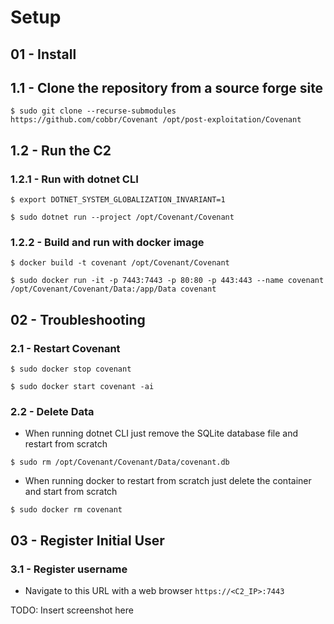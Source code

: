 # Setup

## 01 - Install

## 1.1 - Clone the repository from a source forge site

`$ sudo git clone --recurse-submodules https://github.com/cobbr/Covenant /opt/post-exploitation/Covenant`

## 1.2 - Run the C2

### 1.2.1 - Run with dotnet CLI

```
$ export DOTNET_SYSTEM_GLOBALIZATION_INVARIANT=1

$ sudo dotnet run --project /opt/Covenant/Covenant
```

### 1.2.2 -  Build and run with docker image

```
$ docker build -t covenant /opt/Covenant/Covenant

$ sudo docker run -it -p 7443:7443 -p 80:80 -p 443:443 --name covenant /opt/Covenant/Covenant/Data:/app/Data covenant
```

## 02 - Troubleshooting

### 2.1 - Restart Covenant

```
$ sudo docker stop covenant

$ sudo docker start covenant -ai
```

### 2.2 - Delete Data

* When running dotnet CLI just remove the SQLite database file and restart from scratch

`$ sudo rm /opt/Covenant/Covenant/Data/covenant.db`

* When running docker to restart from scratch just delete the container and start from scratch

`$ sudo docker rm covenant`

## 03 - Register Initial User

### 3.1 - Register username

* Navigate to this URL with a web browser `https://<C2_IP>:7443`

TODO: Insert screenshot here